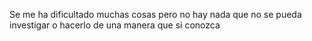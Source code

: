 Se me ha dificultado muchas cosas pero no hay nada que no se pueda investigar o hacerlo de una manera que si conozca